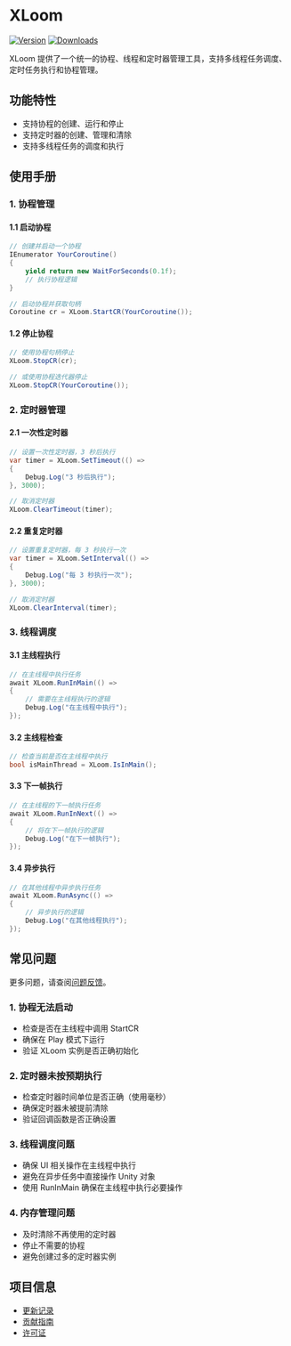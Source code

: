 # XLoom

[![Version](https://img.shields.io/npm/v/ep.u3d.util)](https://www.npmjs.com/package/ep.u3d.util)
[![Downloads](https://img.shields.io/npm/dm/ep.u3d.util)](https://www.npmjs.com/package/ep.u3d.util)

XLoom 提供了一个统一的协程、线程和定时器管理工具，支持多线程任务调度、定时任务执行和协程管理。

## 功能特性

- 支持协程的创建、运行和停止
- 支持定时器的创建、管理和清除
- 支持多线程任务的调度和执行

## 使用手册

### 1. 协程管理

#### 1.1 启动协程
```csharp
// 创建并启动一个协程
IEnumerator YourCoroutine()
{
    yield return new WaitForSeconds(0.1f);
    // 执行协程逻辑
}

// 启动协程并获取句柄
Coroutine cr = XLoom.StartCR(YourCoroutine());
```

#### 1.2 停止协程
```csharp
// 使用协程句柄停止
XLoom.StopCR(cr);

// 或使用协程迭代器停止
XLoom.StopCR(YourCoroutine());
```

### 2. 定时器管理

#### 2.1 一次性定时器
```csharp
// 设置一次性定时器，3 秒后执行
var timer = XLoom.SetTimeout(() => 
{
    Debug.Log("3 秒后执行");
}, 3000);

// 取消定时器
XLoom.ClearTimeout(timer);
```

#### 2.2 重复定时器
```csharp
// 设置重复定时器，每 3 秒执行一次
var timer = XLoom.SetInterval(() => 
{
    Debug.Log("每 3 秒执行一次");
}, 3000);

// 取消定时器
XLoom.ClearInterval(timer);
```

### 3. 线程调度

#### 3.1 主线程执行
```csharp
// 在主线程中执行任务
await XLoom.RunInMain(() => 
{
    // 需要在主线程执行的逻辑
    Debug.Log("在主线程中执行");
});
```

#### 3.2 主线程检查
```csharp
// 检查当前是否在主线程中执行
bool isMainThread = XLoom.IsInMain();
```

#### 3.3 下一帧执行
```csharp
// 在主线程的下一帧执行任务
await XLoom.RunInNext(() => 
{
    // 将在下一帧执行的逻辑
    Debug.Log("在下一帧执行");
});
```

#### 3.4 异步执行
```csharp
// 在其他线程中异步执行任务
await XLoom.RunAsync(() => 
{
    // 异步执行的逻辑
    Debug.Log("在其他线程执行");
});
```

## 常见问题

更多问题，请查阅[问题反馈](../CONTRIBUTING.md#问题反馈)。

### 1. 协程无法启动
- 检查是否在主线程中调用 StartCR
- 确保在 Play 模式下运行
- 验证 XLoom 实例是否正确初始化

### 2. 定时器未按预期执行
- 检查定时器时间单位是否正确（使用毫秒）
- 确保定时器未被提前清除
- 验证回调函数是否正确设置

### 3. 线程调度问题
- 确保 UI 相关操作在主线程中执行
- 避免在异步任务中直接操作 Unity 对象
- 使用 RunInMain 确保在主线程中执行必要操作

### 4. 内存管理问题
- 及时清除不再使用的定时器
- 停止不需要的协程
- 避免创建过多的定时器实例

## 项目信息

- [更新记录](../CHANGELOG.md)
- [贡献指南](../CONTRIBUTING.md)
- [许可证](../LICENSE) 